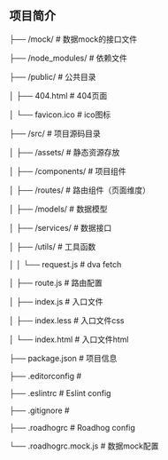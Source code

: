 ## 项目简介

├── /mock/              # 数据mock的接口文件

├── /node_modules/      # 依赖文件

├── /public/            # 公共目录

│ ├── 404.html             # 404页面

│ └── favicon.ico          # ico图标

├── /src/               # 项目源码目录

│ ├── /assets/             # 静态资源存放

│ ├── /components/         # 项目组件

│ ├── /routes/             # 路由组件（页面维度）

│ ├── /models/             # 数据模型

│ ├── /services/           # 数据接口

│ ├── /utils/              # 工具函数

│ │   └── request.js           # dva fetch

│ ├── route.js             # 路由配置

│ ├── index.js             # 入口文件

│ ├── index.less           # 入口文件css

│ └── index.html           # 入口文件html

├── package.json        # 项目信息

├── .editorconfig       #

├── .eslintrc           # Eslint config

├── .gitignore          #

├── .roadhogrc          # Roadhog config

└── .roadhogrc.mock.js  # 数据mock配置





